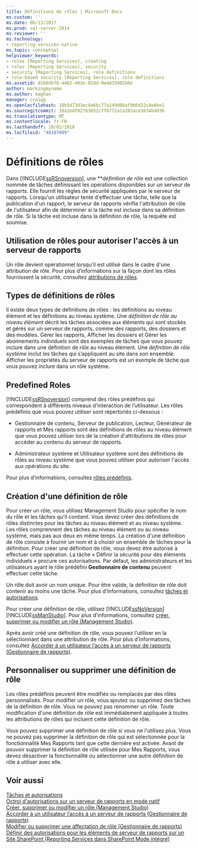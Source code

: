 ```yaml
---
title: Définitions de rôles | Microsoft Docs
ms.custom: ''
ms.date: 06/13/2017
ms.prod: sql-server-2014
ms.reviewer: ''
ms.technology:
- reporting-services-native
ms.topic: conceptual
helpviewer_keywords:
- roles [Reporting Services], creating
- roles [Reporting Services], security
- security [Reporting Services], role definitions
- role-based security [Reporting Services], role definitions
ms.assetid: d1b8dbf0-4462-402e-92dd-0e4835002b6e
author: markingmyname
ms.author: maghan
manager: craigg
ms.openlocfilehash: 18b5d73d3ec4a6bc77a249d66af9b6d22c4e6be1
ms.sourcegitcommit: 3da2edf82763852cff6772a1a282ace3034b4936
ms.translationtype: MT
ms.contentlocale: fr-FR
ms.lasthandoff: 10/02/2018
ms.locfileid: "48107099"
---
```

# <a name="role-definitions"></a>Définitions de rôles
  Dans [!INCLUDE[ssRSnoversion](../../includes/ssrsnoversion-md.md)], une ***définition de rôle* est une collection nommée de tâches définissant les opérations disponibles sur un serveur de rapports. Elle fournit les règles de sécurité appliquées par le serveur de rapports. Lorsqu'un utilisateur tente d'effectuer une tâche, telle que la publication d'un rapport, le serveur de rapports vérifie l'attribution de rôle de l'utilisateur afin de déterminer si la tâche est incluse dans sa définition de rôle. Si la tâche est incluse dans la définition de rôle, la requête est soumise.  
  
## <a name="using-roles-to-authorize-access-to-a-report-server"></a>Utilisation de rôles pour autoriser l'accès à un serveur de rapports  
 Un rôle devient opérationnel lorsqu'il est utilisé dans le cadre d'une attribution de rôle. Pour plus d’informations sur la façon dont les rôles fournissent la sécurité, consultez [attributions de rôles](role-assignments.md).  
  
## <a name="types-of-role-definitions"></a>Types de définitions de rôles  
 Il existe deux types de définitions de rôles : les définitions au niveau élément et les définitions au niveau système. Une *définition de rôle au niveau élément* décrit les tâches associées aux éléments qui sont stockés et gérés sur un serveur de rapports, comme des rapports, des dossiers et des modèles. Gérer les rapports, Afficher les dossiers et Gérer les abonnements individuels sont des exemples de tâches que vous pouvez inclure dans une définition de rôle au niveau élément. Une *définition de rôle système* inclut les tâches qui s’appliquent au site dans son ensemble. Afficher les propriétés du serveur de rapports est un exemple de tâche que vous pouvez inclure dans un rôle système.  
  
## <a name="predefined-roles"></a>Predefined Roles  
 [!INCLUDE[ssRSnoversion](../../includes/ssrsnoversion-md.md)] comprend des rôles prédéfinis qui correspondent à différents niveaux d’interaction de l’utilisateur. Les rôles prédéfinis que vous pouvez utiliser sont répertoriés ci-dessous :  
  
-   Gestionnaire de contenu, Serveur de publication, Lecteur, Générateur de rapports et Mes rapports sont des définitions de rôles au niveau élément que vous pouvez utiliser lors de la création d'attributions de rôles pour accéder au contenu du serveur de rapports.  
  
-   Administrateur système et Utilisateur système sont des définitions de rôles au niveau système que vous pouvez utiliser pour autoriser l'accès aux opérations du site.  
  
 Pour plus d’informations, consultez [rôles prédéfinis](role-definitions-predefined-roles.md).  
  
## <a name="creating-a-role-definition"></a>Création d'une définition de rôle  
 Pour créer un rôle, vous utilisez Management Studio pour spécifier le nom du rôle et les tâches qu'il contient. Vous devez créer des définitions de rôles distinctes pour les tâches au niveau élément et au niveau système. Les rôles comprennent des tâches au niveau élément ou au niveau système, mais pas aux deux en même temps. La création d'une définition de rôle consiste à fournir un nom et à choisir un ensemble de tâches pour la définition. Pour créer une définition de rôle, vous devez être autorisé à effectuer cette opération. La tâche « Définir la sécurité pour des éléments individuels » procure ces autorisations. Par défaut, les administrateurs et les utilisateurs ayant le rôle prédéfini **Gestionnaire de contenu** peuvent effectuer cette tâche.  
  
 Un rôle doit avoir un nom unique. Pour être valide, la définition de rôle doit contenir au moins une tâche. Pour plus d’informations, consultez [tâches et autorisations](tasks-and-permissions.md).  
  
 Pour créer une définition de rôle, utilisez [!INCLUDE[ssNoVersion](../../includes/ssnoversion-md.md)] [!INCLUDE[ssManStudio](../../includes/ssmanstudio-md.md)]. Pour plus d’informations, consultez [créer, supprimer ou modifier un rôle &#40;Management Studio&#41;](role-definitions-create-delete-or-modify.md).  
  
 Après avoir créé une définition de rôle, vous pouvez l'utiliser en la sélectionnant dans une attribution de rôle. Pour plus d’informations, consultez [Accorder à un utilisateur l’accès à un serveur de rapports &#40;Gestionnaire de rapports&#41;](grant-user-access-to-a-report-server.md).  
  
## <a name="customize-or-delete-a-role-definition"></a>Personnaliser ou supprimer une définition de rôle  
 Les rôles prédéfinis peuvent être modifiés ou remplacés par des rôles personnalisés. Pour modifier un rôle, vous ajoutez ou supprimez des tâches de la définition de rôle. Vous ne pouvez pas renommer un rôle. Toute modification d'une définition de rôle est immédiatement appliquée à toutes les attributions de rôles qui incluent cette définition de rôle.  
  
 Vous pouvez supprimer une définition de rôle si vous ne l'utilisez plus. Vous ne pouvez pas supprimer la définition de rôle qui est sélectionnée pour la fonctionnalité Mes Rapports tant que cette dernière est activée. Avant de pouvoir supprimer la définition de rôle utilisée pour Mes Rapports, vous devez désactiver la fonctionnalité ou sélectionner une autre définition de rôle à utiliser avec elle.  
  
## <a name="see-also"></a>Voir aussi  
 [Tâches et autorisations](tasks-and-permissions.md)   
 [Octroi d'autorisations sur un serveur de rapports en mode natif](granting-permissions-on-a-native-mode-report-server.md)   
 [Créer, supprimer ou modifier un rôle &#40;Management Studio&#41;](role-definitions-create-delete-or-modify.md)   
 [Accorder à un utilisateur l’accès à un serveur de rapports &#40;Gestionnaire de rapports&#41;](grant-user-access-to-a-report-server.md)   
 [Modifier ou supprimer une affectation de rôle &#40;Gestionnaire de rapports&#41;](role-assignments-modify-or-delete.md)   
 [Définir des autorisations pour les éléments de serveur de rapports sur un Site SharePoint &#40;Reporting Services dans SharePoint Mode intégré&#41;](set-permissions-for-report-server-items-on-a-sharepoint-site.md)  
  
  
